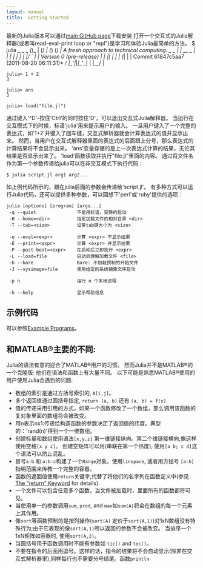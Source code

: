 ```yaml
---
layout: manual
title:  Getting Started
---
```

最新的Julia版本可以通过[main GitHub page](https://github.com/JuliaLang/julia#readme)下载安装
打开一个交互式的Julia解释器(或者叫read-eval-print loop or "repl")是学习和体验Julia最简单的方法。
    $ julia
                   _
       _       _ _(_)_     |
      (_)     | (_) (_)    |  A fresh approach to technical computing.
       _ _   _| |_  __ _   |
      | | | | | | |/ _` |  |  Version 0 (pre-release)
      | | |_| | | | (_| |  |  Commit 61847c5aa7 (2011-08-20 06:11:31)*
     _/ |\__'_|_|_|\__'_|  |
    |__/                   |

    julia> 1 + 2
    3

    julia> ans
    3

    julia> load("file.jl")
通过键入'^D'-按住'Ctrl'的同时按住'D'，可以退出交互式Julia解释器。
当运行在交互模式下的时候，标语'julia'用来提示用户的输入。
一旦用户键入了一个完整的表达式，如'1+2'并键入了回车键，交互式解析器就会计算表达式的值并显示出来。
然而，当用户在交互式解释器里面的表达式的后面跟上分号，那么表达式的计算结果将不会显示出来。
'ans'变量存储的是上一次表达式计算的结果，无论其结果是否显示出来了。
'load'函数读取并执行"file.jl"里面的内容。
通过将文件名作为第一个参数传递给julia可以在非交互模式下执行代码：

    $ julia script.jl arg1 arg2...

如上例代码所示的，跟在julia后面的参数会传递给'script.jl'。
有多种方式可以运行Julia代码，还可以提供多种参数，可以回想下'perl'或'ruby'提供的选项：

    julia [options] [program] [args...]
     -q --quiet               不是用标语，安静的启动
     -H --home=<dir>          指定加载文件的相对目录 <dir>
     -T --tab=<size>          设置tab键大小为 <size>

     -e --eval=<expr>         计算 <expr> 不显示结果
     -E --print=<expr>        计算 <expr> 并显示结果
     -P --post-boot=<expr>    在启动后立即执行 <expr> 
     -L --load=file           启动后理解加载文件 <file> 
     -b --bare                Bare: 不加载预制的开始文件
     -J --sysimage=file       使用给定的系统镜像文件启动

     -p n                     运行 n 个本地进程

     -h --help                显示帮助信息

## 示例代码

可以参照[Example Programs](../example-programs)。

## 和MATLAB®主要的不同:

Julia的语法有意的迎合了MATLAB®用户的习惯。
然而Julia并不是MATLAB®的一个克隆版:
他们在语法和函数上有大量不同。
以下可能是熟悉MATLAB®使用的用户使用Julia会遇到的问题:

- 数组的索引是通过方括号索引的, `A[i,j]`。
- 多个返回值通过圆括号指定, `return (a, b)` 还有 `(a, b) = f(x)`.
- 值的传递采用引用的方式，如果一个函数修改了一个数组，那么调用该函数的复对象里面的数组将会被改变。
- 用n表示nx1:传递给构造函数的参数决定了返回值的纬度。典型的：'rand(n)'得到一个一维数组。
- 创建标量和数组使用语法`[x,y,z]` 第一维链接纵向。第二个维链接横向,像这样使用空格`[x y z]`。 创建空矩阵可以用(串联在第一个纬度), 使用`[a b; c d]`这个语法可以防止混乱。
- 冒号`a:b` 和 `a:b:c`构建了一个`Range`对象。使用`linspace`, 或者用方括号 `[a:b]`指明范围来传教一个完整的容器。
- 函数的返回值使用`return`关键字,代替了将他们的名字列在函数定义中(参见[The "return" Keyword](../functions#The+return+Keyword) for details).
- 一个文件可以包含任意多个函数，当文件被加载时，里面所有的函数都将可见。
- 当使用单一的参数调用`sum`, `prod`, and `max`如`sum(A)`将会在数组的每一个元素上其作用。
- 像`sort`等函数预制的是按列操作(`sort(A)` 定价于`sort(A,1)`)对1xN数组没有特殊行为;由于它表现的像`sort(A,1)`所以返回的参数不会被改变。 当排序一个1xN矩阵如容器时, 使用`sort(A,2)`。
- 当圆括号用于函数调用时不能有参数如 `tic()` and `toc()`。
- 不要在指令的后面用逗号。这样的话，指令的结果将不会自动显示(除非在交互式解析器里),同样每行也不需要分号结尾。函数`println`
